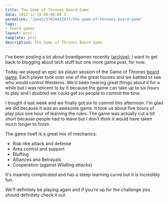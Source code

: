 ```yaml
---
title: The Game of Thrones Board Game
date: 2012-12-10 00:00:00 Z
permalink: "/post/37624422037/the-game-of-thrones-board-game"
tags:
- board games
layout: post
template: post
description: The Game of Thrones Board Game
---
```


<p>I've been posting a lot about boardgames recently (<a href="http://blog.randylubin.com/archive">archive</a>); I want to get back to blogging about tech stuff but one more game post, for now.</p>&#13;
<p>Today we played an epic six player session of the Game of Thrones <a href="http://www.fantasyflightgames.com/edge_minisite.asp?eidm=172">board game</a>. Each player took over one of the great houses and we battled to see who would control Westeros. We'd been hearing great things about it for a while but I was reticent to by it because the game can take up to six hours to play and I doubted we could get six people to commit the time.</p>&#13;
<p>I bought it last week and we finally got six to commit this afternoon. I'm glad we did because it was an awesome game. It took us about five hours of play plus one hour of learning the rules. The game was actually cut a bit short because people had to leave but I don't think it would have taken much longer to finish.</p>&#13;
<p>The game itself is a great mix of mechanics:</p>&#13;
<ul><li>Risk-like attack and defense</li>
<li>Area control and support</li>
<li>Bluffing</li>
<li>Alliances and Betrayals</li>
<li>Cooperation (against Wildling attacks)</li>
</ul><p>It's insanely complicated and has a steep learning curve but it is incredibly fun.</p>&#13;
<p>We'll definitely be playing again and if you're up for the challenge you should definitely check it out.</p>&#13;
 